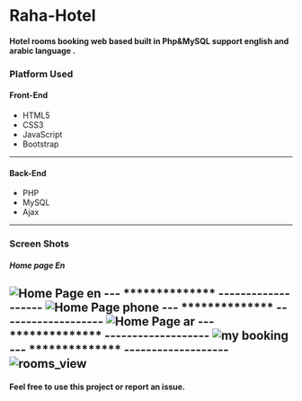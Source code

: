 # Raha-Hotel
#### Hotel rooms booking web based built in Php&amp;MySQL support english and arabic language .

### Platform Used
#### Front-End
* HTML5
* CSS3
* JavaScript
* Bootstrap
---
#### Back-End
* PHP
* MySQL
* Ajax
---
 ### Screen Shots
   ##### Home page En
   ![Home Page en](/screenshots/home_page_en.png)
   ---   **************     -------------------
    ![Home Page phone](/screenshots/home_phone_size.png)
   ---   **************     -------------------
     ![Home Page ar](/screenshots/home_page_ar.png)
   ---   **************     -------------------
    ![my booking](/screenshots/mybokking.png)
   ---   **************     -------------------
    ![rooms_view](/screenshots/rooms_view.png)  
  ---
  #### Feel free to use this project or report an issue.

   
